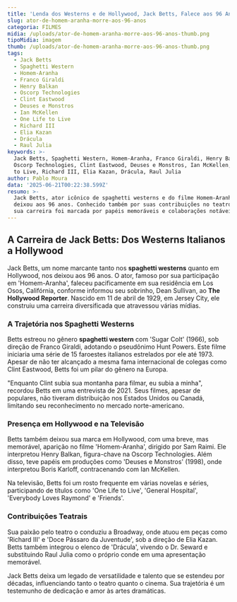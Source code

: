 ```yaml
---
title: 'Lenda dos Westerns e de Hollywood, Jack Betts, Falece aos 96 Anos'
slug: ator-de-homem-aranha-morre-aos-96-anos
categoria: FILMES
midia: /uploads/ator-de-homem-aranha-morre-aos-96-anos-thumb.png
tipoMidia: imagem
thumb: /uploads/ator-de-homem-aranha-morre-aos-96-anos-thumb.png
tags:
  - Jack Betts
  - Spaghetti Western
  - Homem-Aranha
  - Franco Giraldi
  - Henry Balkan
  - Oscorp Technologies
  - Clint Eastwood
  - Deuses e Monstros
  - Ian McKellen
  - One Life to Live
  - Richard III
  - Elia Kazan
  - Drácula
  - Raul Julia
keywords: >-
  Jack Betts, Spaghetti Western, Homem-Aranha, Franco Giraldi, Henry Balkan,
  Oscorp Technologies, Clint Eastwood, Deuses e Monstros, Ian McKellen, One Life
  to Live, Richard III, Elia Kazan, Drácula, Raul Julia
author: Pablo Moura
data: '2025-06-21T00:22:38.599Z'
resumo: >-
  Jack Betts, ator icônico de spaghetti westerns e do filme Homem-Aranha, nos
  deixou aos 96 anos. Conhecido também por suas contribuições no teatro e na TV,
  sua carreira foi marcada por papéis memoráveis e colaborações notáveis.
---
```


## A Carreira de Jack Betts: Dos Westerns Italianos a Hollywood

Jack Betts, um nome marcante tanto nos **spaghetti westerns** quanto em Hollywood, nos deixou aos 96 anos. O ator, famoso por sua participação em 'Homem-Aranha', faleceu pacificamente em sua residência em Los Osos, Califórnia, conforme informou seu sobrinho, Dean Sullivan, ao **The Hollywood Reporter**. Nascido em 11 de abril de 1929, em Jersey City, ele construiu uma carreira diversificada que atravessou várias mídias.

### A Trajetória nos Spaghetti Westerns

Betts estreou no gênero **spaghetti western** com 'Sugar Colt' (1966), sob direção de Franco Giraldi, adotando o pseudônimo Hunt Powers. Este filme iniciaria uma série de 15 faroestes italianos estrelados por ele até 1973. Apesar de não ter alcançado a mesma fama internacional de colegas como Clint Eastwood, Betts foi um pilar do gênero na Europa.

"Enquanto Clint subia sua montanha para filmar, eu subia a minha", recordou Betts em uma entrevista de 2021. Seus filmes, apesar de populares, não tiveram distribuição nos Estados Unidos ou Canadá, limitando seu reconhecimento no mercado norte-americano.

### Presença em Hollywood e na Televisão

Betts também deixou sua marca em Hollywood, com uma breve, mas memorável, aparição no filme 'Homem-Aranha', dirigido por Sam Raimi. Ele interpretou Henry Balkan, figura-chave na Oscorp Technologies. Além disso, teve papéis em produções como 'Deuses e Monstros' (1998), onde interpretou Boris Karloff, contracenando com Ian McKellen.

Na televisão, Betts foi um rosto frequente em várias novelas e séries, participando de títulos como 'One Life to Live', 'General Hospital', 'Everybody Loves Raymond' e 'Friends'.

### Contribuições Teatrais

Sua paixão pelo teatro o conduziu a Broadway, onde atuou em peças como 'Richard III' e 'Doce Pássaro da Juventude', sob a direção de Elia Kazan. Betts também integrou o elenco de 'Drácula', vivendo o Dr. Seward e substituindo Raul Julia como o próprio conde em uma apresentação memorável.

Jack Betts deixa um legado de versatilidade e talento que se estendeu por décadas, influenciando tanto o teatro quanto o cinema. Sua trajetória é um testemunho de dedicação e amor às artes dramáticas.

